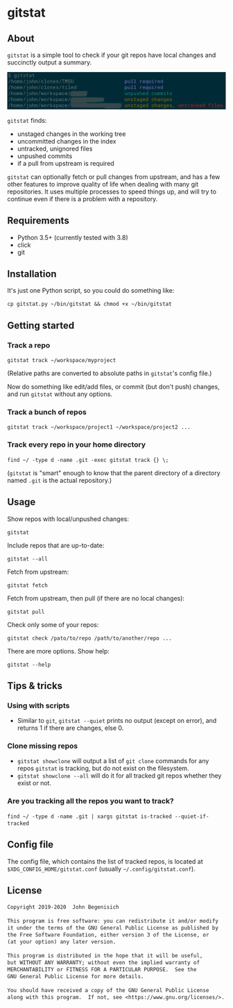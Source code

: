 # gitstat

## About

`gitstat` is a simple tool to check if your git repos have local changes and succinctly output a summary.

![(screenshot)](images/screenshots/screenshot.png?raw=true "Basic usage")

`gitstat` finds:

* unstaged changes in the working tree
* uncommitted changes in the index
* untracked, unignored files
* unpushed commits
* if a pull from upstream is required

`gitstat` can optionally fetch or pull changes from upstream, and has a few other features to improve quality of life when dealing with many git repositories.  It uses multiple processes to speed things up, and will try to continue even if there is a problem with a repository.


## Requirements

* Python 3.5+ (currently tested with 3.8)
* click
* git


## Installation

It's just one Python script, so you could do something like:

    cp gitstat.py ~/bin/gitstat && chmod +x ~/bin/gitstat


## Getting started

### Track a repo

    gitstat track ~/workspace/myproject

(Relative paths are converted to absolute paths in `gitstat`'s config file.)

Now do something like edit/add files, or commit (but don't push) changes, and run `gitstat` without any options.

### Track a bunch of repos

    gitstat track ~/workspace/project1 ~/workspace/project2 ...

### Track every repo in your home directory

    find ~/ -type d -name .git -exec gitstat track {} \;

(`gitstat` is "smart" enough to know that the parent directory of a directory named `.git` is the actual repository.)


## Usage

Show repos with local/unpushed changes:

    gitstat

Include repos that are up-to-date:

    gitstat --all

Fetch from upstream:

    gitstat fetch

Fetch from upstream, then pull (if there are no local changes):

    gitstat pull

Check only some of your repos:

    gitstat check /pato/to/repo /path/to/another/repo ...

There are more options.  Show help:

    gitstat --help


## Tips & tricks

### Using with scripts

* Similar to `git`, `gitstat --quiet` prints no output (except on error), and returns 1 if there are changes, else 0.

### Clone missing repos

* `gitstat showclone` will output a list of `git clone` commands for any repos `gitstat` is tracking, but do not exist on the filesystem.
* `gitstat showclone --all` will do it for all tracked git repos whether they exist or not.

### Are you tracking all the repos you want to track?

    find ~/ -type d -name .git | xargs gitstat is-tracked --quiet-if-tracked


## Config file

The config file, which contains the list of tracked repos, is located at `$XDG_CONFIG_HOME/gitstat.conf` (usually `~/.config/gitstat.conf`).


## License

```
Copyright 2019-2020  John Begenisich

This program is free software: you can redistribute it and/or modify
it under the terms of the GNU General Public License as published by
the Free Software Foundation, either version 3 of the License, or
(at your option) any later version.

This program is distributed in the hope that it will be useful,
but WITHOUT ANY WARRANTY; without even the implied warranty of
MERCHANTABILITY or FITNESS FOR A PARTICULAR PURPOSE.  See the
GNU General Public License for more details.

You should have received a copy of the GNU General Public License
along with this program.  If not, see <https://www.gnu.org/licenses/>.
```
